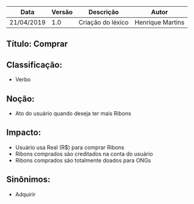 | Data | Versão | Descrição | Autor |
|---|---|---|---|
| 21/04/2019 | 1.0 | Criação do léxico  | Henrique Martins |

## Título: Comprar

## Classificação:

- Verbo

## Noção:

- Ato do usuário quando deseja ter mais Ribons

## Impacto:

- Usuário usa Real (R$) para comprar Ribons
- Ribons comprados são creditados na conta do usuário
- Ribons comprados são totalmente doados para ONGs

## Sinônimos:

- Adquirir

